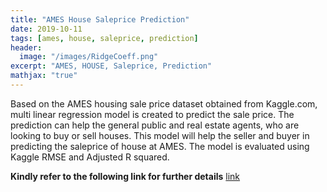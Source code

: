 ```yaml
---
title: "AMES House Saleprice Prediction"
date: 2019-10-11
tags: [ames, house, saleprice, prediction]
header:
  image: "/images/RidgeCoeff.png"
excerpt: "AMES, HOUSE, Saleprice, Prediction"
mathjax: "true"
---
```


Based on the AMES housing sale price dataset obtained from Kaggle.com, multi linear regression model is created to predict the sale price. The prediction can help the general public and real estate agents, who are looking to buy or sell houses. This model will help the seller and buyer in predicting the saleprice of house at AMES. The model is evaluated using Kaggle RMSE and Adjusted R squared.

**Kindly refer to the following link for further details** [link](https://github.com/AbiramiKannappan/AMES_HouseSalePricePrediction)

